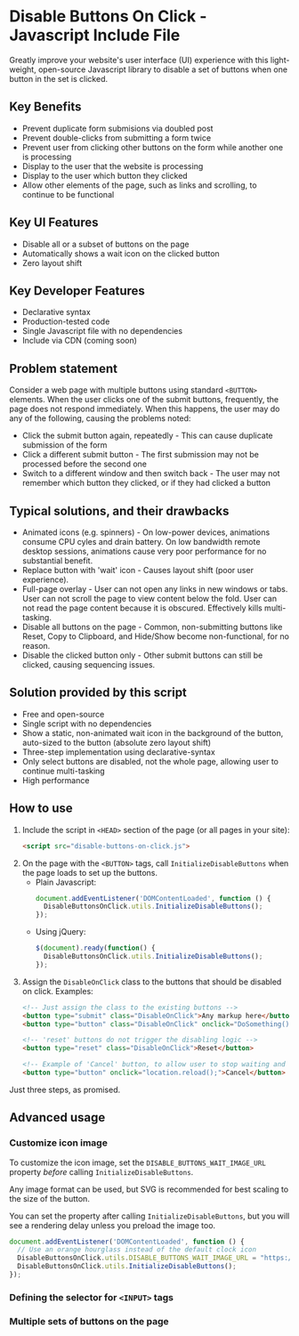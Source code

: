 # Disable Buttons On Click - Javascript Include File

Greatly improve your website's user interface (UI) experience with this light-weight, 
open-source Javascript library to  disable a set of buttons when one button in the set is clicked.

## Key Benefits

* Prevent duplicate form submisions via doubled post
* Prevent double-clicks from submitting a form twice
* Prevent user from clicking other buttons on the form while another one is processing
* Display to the user that the website is processing
* Display to the user which button they clicked
* Allow other elements of the page, such as links and scrolling, to continue to be functional

## Key UI Features

* Disable all or a subset of buttons on the page
* Automatically shows a wait icon on the clicked button
* Zero layout shift

## Key Developer Features

* Declarative syntax
* Production-tested code
* Single Javascript file with no dependencies
* Include via CDN (coming soon)

## Problem statement

Consider a web page with multiple buttons using standard `<BUTTON>` elements.  When the user clicks one of the submit buttons, frequently, the page does not respond immediately.  When this happens, the user may do any of the following, causing the problems noted:

* Click the submit button again, repeatedly - This can cause duplicate submission of the form
* Click a different submit button - The first submission may not be processed before the second one
* Switch to a different window and then switch back - The user may not remember which button they clicked, or if they had clicked a button

## Typical solutions, and their drawbacks

* Animated icons (e.g. spinners) - On low-power devices, animations consume CPU cyles and drain battery.  On low bandwidth remote desktop sessions, animations cause very poor performance for no substantial benefit.
* Replace button with 'wait' icon - Causes layout shift (poor user experience).
* Full-page overlay - User can not open any links in new windows or tabs.  User can not scroll the page to view content below the fold.  User can not read the page content because it is obscured. Effectively kills multi-tasking.
* Disable all buttons on the page - Common, non-submitting buttons like Reset, Copy to Clipboard, and Hide/Show become non-functional, for no reason.
* Disable the clicked button only - Other submit buttons can still be clicked, causing sequencing issues.

## Solution provided by this script

* Free and open-source
* Single script with no dependencies
* Show a static, non-animated wait icon in the background of the button, auto-sized to the button (absolute zero layout shift)
* Three-step implementation using declarative-syntax
* Only select buttons are disabled, not the whole page, allowing user to continue multi-tasking
* High performance

## How to use

1. Include the script in `<HEAD>` section of the page (or all pages in your site):
   ```html
   <script src="disable-buttons-on-click.js">
   ```
1. On the page with the `<BUTTON>` tags, call `InitializeDisableButtons` when the page loads to set up the buttons.
   - Plain Javascript:
     ```javascript
     document.addEventListener('DOMContentLoaded', function () {
       DisableButtonsOnClick.utils.InitializeDisableButtons();
     });
     ```
   - Using jQuery:
     ```javascript
     $(document).ready(function() {
       DisableButtonsOnClick.utils.InitializeDisableButtons();
     });
     ```
3. Assign the `DisableOnClick` class to the buttons that should be disabled on click.  Examples:
   ```html
   <!-- Just assign the class to the existing buttons -->
   <button type="submit" class="DisableOnClick">Any markup here</button>
   <button type="button" class="DisableOnClick" onclick="DoSomething();">Any markup here</button>

   <!-- 'reset' buttons do not trigger the disabling logic -->
   <button type="reset" class="DisableOnClick">Reset</button>

   <!-- Example of 'Cancel' button, to allow user to stop waiting and re-enable the buttons -->
   <button type="button" onclick="location.reload();">Cancel</button>
   ```

Just three steps, as promised.

## Advanced usage

### Customize icon image

To customize the icon image, set the `DISABLE_BUTTONS_WAIT_IMAGE_URL` property *before* calling `InitializeDisableButtons`. 

Any image format can be used, but SVG is recommended for best scaling to the size of the button.

You can set the property after calling `InitializeDisableButtons`, but you will see a rendering delay 
unless you preload the image too.

```javascript
document.addEventListener('DOMContentLoaded', function () {
  // Use an orange hourglass instead of the default clock icon
  DisableButtonsOnClick.utils.DISABLE_BUTTONS_WAIT_IMAGE_URL = "https://icongr.am/octicons/hourglass.svg?color=ff8000";
  DisableButtonsOnClick.utils.InitializeDisableButtons();
});
```

### Defining the selector for `<INPUT>` tags


### Multiple sets of buttons on the page
